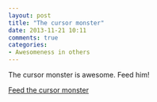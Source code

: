 ```yaml
---
layout: post
title: "The cursor monster"
date: 2013-11-21 10:11
comments: true
categories: 
- Awesomeness in others
---
```


The cursor monster is awesome. Feed him!

[Feed the cursor monster](http://www.liveweave.com/2udm1S)
